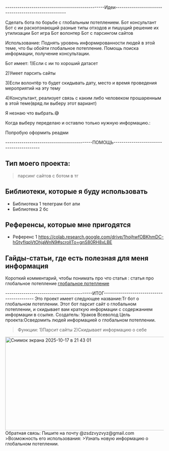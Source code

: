 -------------------------------------------------Идеи-----------------------------------------------------

Сделать бота по борьбе с глобальным потеплением.
Бот консультант
Бот с ии раскопзнающий разные типы отходов и пишущий решение их утилизации
Бот игра 
Бот волонтер
Бот с парсингом сайтов


Использование:
Поднять уровень информированности людей в этой теме, что бы обойти глобальное потепление. Помощь поиска информации, получение консультации.


Бот имеет:
1)Если с ии то хороший датасет

2)Умеет парсить сайты

3)Если волонтёр то будет скидывать дату, место и время проведения мероприятий на эту тему

4)Консультант, реализует связь с каким либо человеком прошаренным в этой теме(вряд ли выберу этот вариант)



Я незнаю что выбрать.😅

Когда выберу переделаю и оставлю только нужную информацию.:


Попробую оформить реадми


-------------------------------------------ПОМОЩЬ-----------------------------------------

## Тип моего проекта:
> парсинг сайтов с ботом в тг

## Библиотеки, которые я буду использовать
- Библиотека 1 телеграм бот апи
- Библиотека 2 бс

## Референсы, которые мне пригодятся
- Референс 1   https://colab.research.google.com/drive/1hojhwfOBKhmDC-hGtyfIqpVtOhjaWnN9#scrollTo=gnS80RH8xLBE

## Гайды-статьи, где есть полезная для меня информация
Короткий комментарий, чтобы понимать про что статья : статья про глобальное потепление [глобальное потепление](https://new-science.ru/?s=глобальное+потепление)


-------------------------------------------ИТОГ-------------------------------------------
Это проект имеет следующее название:Тг бот о глобальном потеплении.
Этот бот парсит сайт о глобальном потеплении, и скидывает вам краткую информации с содержанием информации в ссылке.
Создатель: Ураков Всеволод
Цель проекта:Осведомить людей информацией о глобальном потеплении.
>Функции:
1)Парсит сайты
2)Скидывает информацию о себе
<img width="972" height="297" alt="Снимок экрана 2025-10-17 в 21 43 01" src="https://github.com/user-attachments/assets/3bb5c455-9058-4eea-886c-21f301eb0849" />
Обратная связь: Пишите на почту @zsdzvyzvyz@gmail.com
>Возможность его использования:
>Узнать новую информацию о глобальном потеплении.
